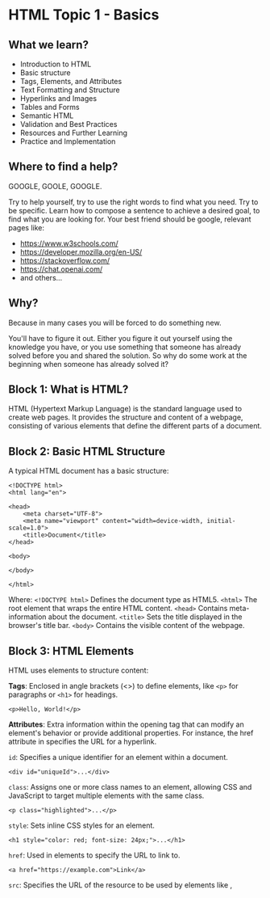 # HTML Topic 1 - Basics

## What we learn? 

- Introduction to HTML
- Basic structure
- Tags, Elements, and Attributes
- Text Formatting and Structure
- Hyperlinks and Images
- Tables and Forms
- Semantic HTML
- Validation and Best Practices
- Resources and Further Learning
- Practice and Implementation

## Where to find a help? 

GOOGLE, GOOLE, GOOGLE. 

Try to help yourself, try to use the right words to find what you need. Try to be specific. Learn how to compose a sentence to achieve a desired goal, to find what you are looking for. Your best friend should be google, relevant pages like: 

- https://www.w3schools.com/
- https://developer.mozilla.org/en-US/
- https://stackoverflow.com/
- https://chat.openai.com/
- and others...

## Why?

Because in many cases you will be forced to do something new. 

You'll have to figure it out. Either you figure it out yourself using the knowledge you have, or you use something that someone has already solved before you and shared the solution. So why do some work at the beginning when someone has already solved it?

## Block 1: What is HTML?

HTML (Hypertext Markup Language) is the standard language used to create web pages. It provides the structure and content of a webpage, consisting of various elements that define the different parts of a document.

## Block 2: Basic HTML Structure

A typical HTML document has a basic structure:

```
<!DOCTYPE html>
<html lang="en">

<head>
    <meta charset="UTF-8">
    <meta name="viewport" content="width=device-width, initial-scale=1.0">
    <title>Document</title>
</head>

<body>

</body>

</html>
```

Where:
`<!DOCTYPE html>` Defines the document type as HTML5.
`<html>` The root element that wraps the entire HTML content.
`<head>` Contains meta-information about the document.
`<title>` Sets the title displayed in the browser's title bar.
`<body>` Contains the visible content of the webpage.

## Block 3: HTML Elements

HTML uses elements to structure content:

**Tags**: Enclosed in angle brackets (<>) to define elements, like `<p>` for paragraphs or `<h1>` for headings.

```
<p>Hello, World!</p>
```

**Attributes**: Extra information within the opening tag that can modify an element's behavior or provide additional properties. For instance, the href attribute in specifies the URL for a hyperlink.

`id`: Specifies a unique identifier for an element within a document.

```
<div id="uniqueId">...</div>
```

`class`: Assigns one or more class names to an element, allowing CSS and JavaScript to target multiple elements with the same class.

```
<p class="highlighted">...</p>
```

`style`: Sets inline CSS styles for an element.

```
<h1 style="color: red; font-size: 24px;">...</h1>
```

`href`: Used in <a> elements to specify the URL to link to.

```
<a href="https://example.com">Link</a>
```

`src`: Specifies the URL of the resource to be used by elements like <img>, <script>, and <iframe>.

```
<img src="image.jpg" alt="Image">
```

`alt`: Provides alternative text for elements like <img>. It's displayed if the image fails to load or for accessibility purposes.

```
<img src="image.jpg" alt="Description of the image">
```

`title`: Adds a title or tooltip to an element that is displayed when the user hovers over it.

```
<abbr title="Hypertext Markup Language">HTML</abbr>
```

`disabled`: Disables an input element or button.

```
<button disabled>Disabled Button</button>
```

`target`: Used in <a> elements to specify where to open the linked document.

```
<a href="https://example.com" target="_blank">Open in new tab</a>
```

`rel`: Specifies the relationship between the current document and the linked document for <a> elements.

```
<a href="stylesheet.css" rel="stylesheet">...</a>
```

## Block 4: Common HTML Elements

`<h1>`, `<h2>`, `<h3>`, ... `<h6>`: Defines headings of varying sizes.

Example:

```
<h1>Main Heading</h1>
<h2>Subheading</h2>
```

`<p>`: Indicates a paragraph.

Example:

```
<p>This is a paragraph.</p>
```

`<a>`: Creates a hyperlink to other web pages or resources.

Example:

```
<a href="https://www.example.com">Visit Example</a>
```

`<img>`: Embeds an image in the HTML document.

Example:

```
<img src="image.jpg" alt="Description of the image">
```

`<ul>`, `<ol>`, `<li>`: Creates unordered and ordered lists with list items.

Example:

```
<ul>
  <li>Item 1</li>
  <li>Item 2</li>
</ul>
```

`<div>`: Defines a division or a section in an HTML document.

Example:

```
<div>
  <p>Content inside a div</p>
</div>
```

`<span>`: Similar to `<div>`, but used for smaller inline sections.

Example:

```
<p>This is <span>highlighted</span> text.</p>
```

## Block 5: Semantic HTML

Semantic HTML refers to using elements that convey meaning, aiding accessibility and SEO. Examples include `<header>`, `<footer>`, `<article>`, `<section>`, `<nav>`, and `<main>`.

## Block 6: HTML Forms

HTML forms facilitate user interaction:

```
html
Copy code
<form action="/submit" method="post">
    <input type="text" name="username" placeholder="Username"><br>
    <input type="password" name="password" placeholder="Password"><br>
    <input type="submit" value="Submit">
</form>
```

`<form>` Wraps form elements and specifies where the data should be sent (action) and how (method).
`<input>` Creates input fields of different types like text, password, email, etc.
`<textarea>`, `<select>`, `<button>` Other form elements for larger text inputs, dropdowns, and buttons.

## Block 7: HTML5 Features

Introduce newer HTML5 features:

Audio and Video: `<audio>` and `<video>` tags for embedding media content.
Canvas and SVG: Elements for drawing graphics and creating scalable vector graphics.
Local Storage and Session Storage: localStorage and sessionStorage for storing data on the client-side.

## Block 8: Best Practices

Discuss best practices:

Indentation and Formatting: Maintain clean, readable code.
Accessibility: Use semantic elements for better accessibility.
Separation of Concerns: Keep HTML separate from CSS and JavaScript (use external files).

## Block 9: Browser Compatibility

Highlight the importance of testing and ensuring compatibility with different browsers to maintain consistent rendering and functionality.

## Block 10: Resources and Further Learning

Recommend online resources, documentation, and practice exercises to continue learning and exploring HTML.

